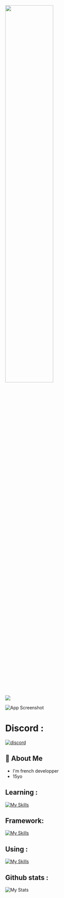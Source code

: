    <img src="https://readme-typing-svg.demolab.com/?font=Roboto+Slab &pause=1000 &color=0e37eff &center=true &random=true &lines=Etudiant+en+Cybersec,+ 15 ans;%26+Learnig Python,+Javascript,+Rust" width="55%" />

 ![](https://komarev.com/ghpvc/?username=username&color=blue)

![App Screenshot](https://imgs.search.brave.com/UmkS5INql4T9TjTIgFz05CgGvycvvYpblnzZ7k4-Wu8/rs:fit:860:0:0:0/g:ce/aHR0cHM6Ly90NC5m/dGNkbi5uZXQvanBn/LzA0LzkxLzQ1LzE1/LzM2MF9GXzQ5MTQ1/MTUyMl91ZlhQUVN6/ZFN4b2hPQlVXaVlU/SzMzdFVneDJad2Jy/ay5qcGc)

# Discord : 
[![discord](https://img.shields.io/badge/discord-sqldtw-%237289DA)](https://discord.com/users/sqldtw)

## 🚀 About Me
- I'm french developper
- 15yo

## Learning :
[![My Skills](https://skillicons.dev/icons?i=js,html,css,python,rust)](https://skillicons.dev)

## Framework:
[![My Skills](https://skillicons.dev/icons?i=nodejs)](https://skillicons.dev)

## Using :
[![My Skills](https://skillicons.dev/icons?i=vscode,visualstudio,replit)](https://skillicons.dev)

## Github stats :
![My Stats](https://github-readme-stats.vercel.app/api?username=DT190wDeed&show_icons=true&theme=radical)
